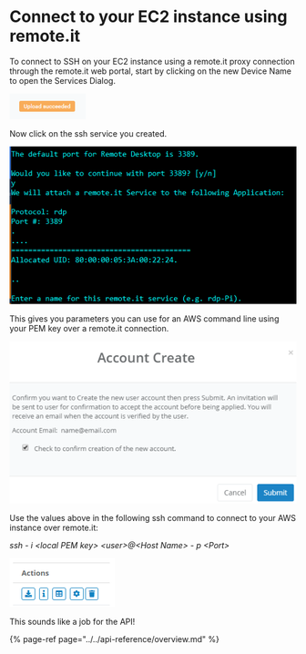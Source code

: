 # Connect to your EC2 instance using remote.it

To connect to SSH on your EC2 instance using a remote.it proxy connection through the remote.it web portal, start by clicking on the new Device Name to open the Services Dialog.

![](../../.gitbook/assets/image%20%2822%29.png)

Now click on the ssh service you created.

![](../../.gitbook/assets/image%20%28324%29.png)

This gives you parameters you can use for an AWS command line using your PEM key over a remote.it connection.

![](../../.gitbook/assets/image%20%28228%29.png)

Use the values above in the following ssh command to connect to your AWS instance over remote.it:

_ssh - i &lt;local PEM key&gt; &lt;user&gt;@&lt;Host Name&gt; - p &lt;Port&gt;_

![](../../.gitbook/assets/image%20%28444%29.png)

This sounds like a job for the API!

{% page-ref page="../../api-reference/overview.md" %}

